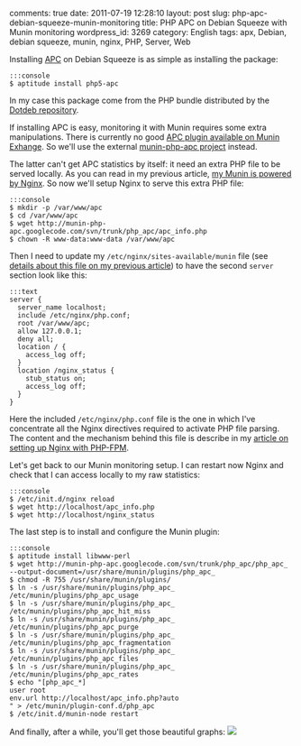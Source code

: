 comments: true
date: 2011-07-19 12:28:10
layout: post
slug: php-apc-debian-squeeze-munin-monitoring
title: PHP APC on Debian Squeeze with Munin monitoring
wordpress_id: 3269
category: English
tags: apx, Debian, debian squeeze, munin, nginx, PHP, Server, Web

Installing [APC](http://php.net/manual/en/book.apc.php) on Debian Squeeze is as simple as installing the package:

    
    :::console
    $ aptitude install php5-apc
    



In my case this package come from the PHP bundle distributed by the [Dotdeb repository](http://www.dotdeb.org).

If installing APC is easy, monitoring it with Munin requires some extra manipulations. There is currently no good [APC plugin available on Munin Exhange](http://exchange.munin-monitoring.org/plugins/search?keyword=apc). So we'll use the external [munin-php-apc project](http://code.google.com/p/munin-php-apc/) instead.

The latter can't get APC statistics by itself: it need an extra PHP file to be served locally. As you can read in my previous article, [my Munin is powered by Nginx](http://kevin.deldycke.com/2011/06/munin-monitor-debian-squeeze-server/). So now we'll setup Nginx to serve this extra PHP file:

    
    :::console
    $ mkdir -p /var/www/apc
    $ cd /var/www/apc
    $ wget http://munin-php-apc.googlecode.com/svn/trunk/php_apc/apc_info.php
    $ chown -R www-data:www-data /var/www/apc
    



Then I need to update my `/etc/nginx/sites-available/munin` file (see [details about this file on my previous article](http://kevin.deldycke.com/2011/06/munin-monitor-debian-squeeze-server/)) to have the second `server` section look like this:

    
    :::text
    server {
      server_name localhost;
      include /etc/nginx/php.conf;
      root /var/www/apc;
      allow 127.0.0.1;
      deny all;
      location / {
        access_log off;
      }
      location /nginx_status {
        stub_status on;
        access_log off;
      }
    }
    


Here the included `/etc/nginx/php.conf` file is the one in which I've concentrate all the Nginx directives required to activate PHP file parsing. The content and the mechanism behind this file is describe in my [article on setting up Nginx with PHP-FPM](http://kevin.deldycke.com/2011/06/nginx-php-fpm-mysql-debian-squeeze-server/).

Let's get back to our Munin monitoring setup. I can restart now Nginx and check that I can access locally to my raw statistics:

    
    :::console
    $ /etc/init.d/nginx reload
    $ wget http://localhost/apc_info.php
    $ wget http://localhost/nginx_status
    



The last step is to install and configure the Munin plugin:

    
    :::console
    $ aptitude install libwww-perl
    $ wget http://munin-php-apc.googlecode.com/svn/trunk/php_apc/php_apc_ --output-document=/usr/share/munin/plugins/php_apc_
    $ chmod -R 755 /usr/share/munin/plugins/
    $ ln -s /usr/share/munin/plugins/php_apc_ /etc/munin/plugins/php_apc_usage
    $ ln -s /usr/share/munin/plugins/php_apc_ /etc/munin/plugins/php_apc_hit_miss
    $ ln -s /usr/share/munin/plugins/php_apc_ /etc/munin/plugins/php_apc_purge
    $ ln -s /usr/share/munin/plugins/php_apc_ /etc/munin/plugins/php_apc_fragmentation
    $ ln -s /usr/share/munin/plugins/php_apc_ /etc/munin/plugins/php_apc_files
    $ ln -s /usr/share/munin/plugins/php_apc_ /etc/munin/plugins/php_apc_rates
    $ echo "[php_apc_*]
    user root
    env.url http://localhost/apc_info.php?auto
    " > /etc/munin/plugin-conf.d/php_apc
    $ /etc/init.d/munin-node restart
    



And finally, after a while, you'll get those beautiful graphs:
[![](http://kevin.deldycke.com/wp-content/uploads/2011/06/php-apc-munin-graphs-300x300.png)](http://kevin.deldycke.com/wp-content/uploads/2011/06/php-apc-munin-graphs.png)
